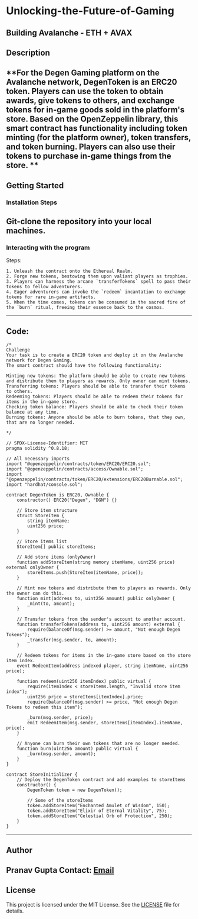 # Unlocking-the-Future-of-Gaming
Building Avalanche - ETH + AVAX 
---
## Description

**For the Degen Gaming platform on the Avalanche network, DegenToken is an ERC20 token. Players can use the token to obtain awards, give tokens to others, and exchange tokens for in-game goods sold in the platform's store. Based on the OpenZeppelin library, this smart contract has functionality including token minting (for the platform owner), token transfers, and token burning. Players can also use their tokens to purchase in-game things from the store.
**
---
## Getting Started

### Installation Steps

Git-clone the repository into your local machines.
---
### Interacting with the program

Steps: 
```
1. Unleash the contract onto the Ethereal Realm.
2. Forge new tokens, bestowing them upon valiant players as trophies.
3. Players can harness the arcane `transferTokens` spell to pass their tokens to fellow adventurers.
4. Eager adventurers can invoke the `redeem` incantation to exchange tokens for rare in-game artifacts.
5. When the time comes, tokens can be consumed in the sacred fire of the `burn` ritual, freeing their essence back to the cosmos.
```
---
## Code: 
```
/*
Challenge
Your task is to create a ERC20 token and deploy it on the Avalanche network for Degen Gaming. 
The smart contract should have the following functionality:

Minting new tokens: The platform should be able to create new tokens and distribute them to players as rewards. Only owner can mint tokens.
Transferring tokens: Players should be able to transfer their tokens to others.
Redeeming tokens: Players should be able to redeem their tokens for items in the in-game store.
Checking token balance: Players should be able to check their token balance at any time.
Burning tokens: Anyone should be able to burn tokens, that they own, that are no longer needed.

*/

// SPDX-License-Identifier: MIT
pragma solidity ^0.8.18;

// All necessary imports
import "@openzeppelin/contracts/token/ERC20/ERC20.sol";
import "@openzeppelin/contracts/access/Ownable.sol";
import "@openzeppelin/contracts/token/ERC20/extensions/ERC20Burnable.sol";
import "hardhat/console.sol";

contract DegenToken is ERC20, Ownable {
    constructor() ERC20("Degen", "DGN") {}

    // Store item structure
    struct StoreItem {
        string itemName;
        uint256 price;
    }

    // Store items list
    StoreItem[] public storeItems;

    // Add store items (onlyOwner)
    function addStoreItem(string memory itemName, uint256 price) external onlyOwner {
        storeItems.push(StoreItem(itemName, price));
    }

    // Mint new tokens and distribute them to players as rewards. Only the owner can do this.
    function mint(address to, uint256 amount) public onlyOwner {
        _mint(to, amount);
    }

    // Transfer tokens from the sender's account to another account.
    function transferTokens(address to, uint256 amount) external {
        require(balanceOf(msg.sender) >= amount, "Not enough Degen Tokens");
        _transfer(msg.sender, to, amount);
    }

    // Redeem tokens for items in the in-game store based on the store item index.
    event RedeemItem(address indexed player, string itemName, uint256 price);

    function redeem(uint256 itemIndex) public virtual {
        require(itemIndex < storeItems.length, "Invalid store item index");
        uint256 price = storeItems[itemIndex].price;
        require(balanceOf(msg.sender) >= price, "Not enough Degen Tokens to redeem this item");

        _burn(msg.sender, price);
        emit RedeemItem(msg.sender, storeItems[itemIndex].itemName, price);
    }

    // Anyone can burn their own tokens that are no longer needed.
    function burn(uint256 amount) public virtual {
        _burn(msg.sender, amount);
    }
}

contract StoreInitializer {
    // Deploy the DegenToken contract and add examples to storeItems
    constructor() {
        DegenToken token = new DegenToken();

        // Some of the storeItems
        token.addStoreItem("Enchanted Amulet of Wisdom", 150);
        token.addStoreItem("Elixir of Eternal Vitality", 75);
        token.addStoreItem("Celestial Orb of Protection", 250);
    }
}

```
---
## Author

Pranav Gupta
Contact: [Email](mailto:pentest.pranav@gmail.com)
---
## License

This project is licensed under the MIT License. See the [LICENSE](LICENSE) file for details.
